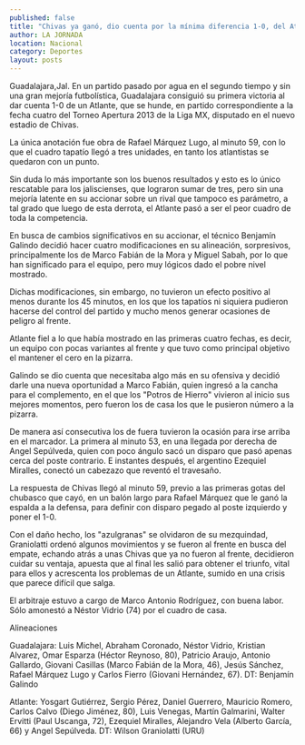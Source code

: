 ```yaml
---
published: false
title: "Chivas ya ganó, dio cuenta por la mínima diferencia 1-0, del Atlante"
author: LA JORNADA
location: Nacional
category: Deportes
layout: posts
---
```


Guadalajara,Jal. En un partido pasado por agua en el segundo tiempo y sin una gran mejoría futbolística, Guadalajara consiguió su primera victoria al dar cuenta 1-0 de un Atlante, que se hunde, en partido correspondiente a la fecha cuatro del Torneo Apertura 2013 de la Liga MX, disputado en el nuevo estadio de Chivas.

La única anotación fue obra de Rafael Márquez Lugo, al minuto 59, con lo que el cuadro tapatío llegó a tres unidades, en tanto los atlantistas se quedaron con un punto.

Sin duda lo más importante son los buenos resultados y esto es lo único rescatable para los jaliscienses, que lograron sumar de tres, pero sin una mejoría latente en su accionar sobre un rival que tampoco es parámetro, a tal grado que luego de esta derrota, el Atlante pasó a ser el peor cuadro de toda la competencia.

En busca de cambios significativos en su accionar, el técnico Benjamín Galindo decidió hacer cuatro modificaciones en su alineación, sorpresivos, principalmente los de Marco Fabián de la Mora y Miguel Sabah, por lo que han significado para el equipo, pero muy lógicos dado el pobre nivel mostrado.

Dichas modificaciones, sin embargo, no tuvieron un efecto positivo al menos durante los 45 minutos, en los que los tapatíos ni siquiera pudieron hacerse del control del partido y mucho menos generar ocasiones de peligro al frente.

Atlante fiel a lo que había mostrado en las primeras cuatro fechas, es decir, un equipo con pocas variantes al frente y que tuvo como principal objetivo el mantener el cero en la pizarra.

Galindo se dio cuenta que necesitaba algo más en su ofensiva y decidió darle una nueva oportunidad a Marco Fabián, quien ingresó a la cancha para el complemento, en el que los "Potros de Hierro" vivieron al inicio sus mejores momentos, pero fueron los de casa los que le pusieron número a la pizarra.

De manera así consecutiva los de fuera tuvieron la ocasión para irse arriba en el marcador. La primera al minuto 53, en una llegada por derecha de Angel Sepúlveda, quien con poco ángulo sacó un disparo que pasó apenas cerca del poste contrario. E instantes después, el argentino Ezequiel Miralles, conectó un cabezazo que reventó el travesaño.

La respuesta de Chivas llegó al minuto 59, previo a las primeras gotas del chubasco que cayó, en un balón largo para Rafael Márquez que le ganó la espalda a la defensa, para definir con disparo pegado al poste izquierdo y poner el 1-0.

Con el daño hecho, los "azulgranas" se olvidaron de su mezquindad, Graniolatti ordenó algunos movimientos y se fueron al frente en busca del empate, echando atrás a unas Chivas que ya no fueron al frente, decidieron cuidar su ventaja, apuesta que al final les salió para obtener el triunfo, vital para ellos y acrescenta los problemas de un Atlante, sumido en una crisis que parece difícil que salga.

El arbitraje estuvo a cargo de Marco Antonio Rodríguez, con buena labor. Sólo amonestó a Néstor Vidrio (74) por el cuadro de casa.

Alineaciones

Guadalajara: Luis Michel, Abraham Coronado, Néstor Vidrio, Kristian Alvarez, Omar Esparza (Héctor Reynoso, 80), Patricio Araujo, Antonio Gallardo, Giovani Casillas (Marco Fabián de la Mora, 46), Jesús Sánchez, Rafael Márquez Lugo y Carlos Fierro (Giovani Hernández, 67). DT: Benjamín Galindo

Atlante: Yosgart Gutiérrez, Sergio Pérez, Daniel Guerrero, Mauricio Romero, Carlos Calvo (Diego Jiménez, 80), Luis Venegas, Martín Galmarini, Walter Ervitti (Paul Uscanga, 72), Ezequiel Miralles, Alejandro Vela (Alberto García, 66) y Angel Sepúlveda. DT: Wilson Graniolatti (URU)

